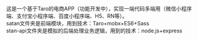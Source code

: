 这是一个基于Taro的电商APP（功能开发中），实现一端代码多端用（微信小程序端、支付宝小程序端、百度小程序端、H5、RN等）。</br>
satan文件夹是前端模块，用到技术：Taro+mobx+ES6+Sass</br>
stan-api文件夹是模拟的后端处理业务逻辑，用到的技术：node.js+express
